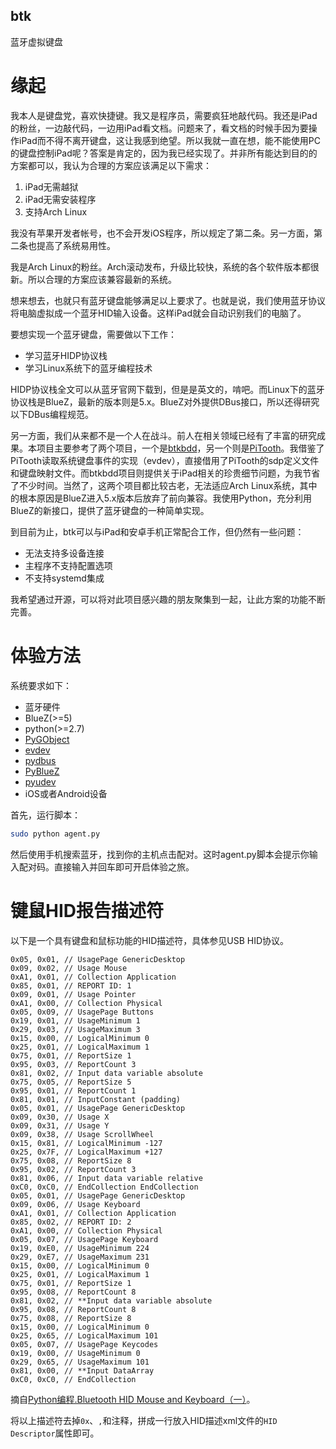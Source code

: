 btk
---
蓝牙虚拟键盘

缘起
====
我本人是键盘党，喜欢快捷键。我又是程序员，需要疯狂地敲代码。我还是iPad的粉丝，一边敲代码，一边用iPad看文档。问题来了，看文档的时候手因为要操作iPad而不得不离开键盘，这让我感到绝望。所以我就一直在想，能不能使用PC的键盘控制iPad呢？答案是肯定的，因为我已经实现了。并非所有能达到目的的方案都可以，我认为合理的方案应该满足以下需求：

1. iPad无需越狱
2. iPad无需安装程序
3. 支持Arch Linux

我没有苹果开发者帐号，也不会开发iOS程序，所以规定了第二条。另一方面，第二条也提高了系统易用性。

我是Arch Linux的粉丝。Arch滚动发布，升级比较快，系统的各个软件版本都很新。所以合理的方案应该兼容最新的系统。

想来想去，也就只有蓝牙键盘能够满足以上要求了。也就是说，我们使用蓝牙协议将电脑虚拟成一个蓝牙HID输入设备。这样iPad就会自动识别我们的电脑了。

要想实现一个蓝牙键盘，需要做以下工作：

- 学习蓝牙HIDP协议栈
- 学习Linux系统下的蓝牙编程技术

HIDP协议栈全文可以从蓝牙官网下载到，但是是英文的，啃吧。而Linux下的蓝牙协议栈是BlueZ，最新的版本则是5.x。BlueZ对外提供DBus接口，所以还得研究以下DBus编程规范。

另一方面，我们从来都不是一个人在战斗。前人在相关领域已经有了丰富的研究成果。本项目主要参考了两个项目，一个是[btkbdd](http://v3.sk/~lkundrak/btkbdd/)，另一个则是[PiTooth](http://www.linuxuser.co.uk/tutorials/emulate-a-bluetooth-keyboard-with-the-raspberry-pi)。我借鉴了PiTooth读取系统键盘事件的实现（evdev），直接借用了PiTooth的sdp定义文件和键盘映射文件。而btkbdd项目则提供关于iPad相关的珍贵细节问题，为我节省了不少时间。当然了，这两个项目都比较古老，无法适应Arch Linux系统，其中的根本原因是BlueZ进入5.x版本后放弃了前向兼容。我使用Python，充分利用BlueZ的新接口，提供了蓝牙键盘的一种简单实现。

到目前为止，btk可以与iPad和安卓手机正常配合工作，但仍然有一些问题：

- 无法支持多设备连接
- 主程序不支持配置选项
- 不支持systemd集成

我希望通过开源，可以将对此项目感兴趣的朋友聚集到一起，让此方案的功能不断完善。

体验方法
========

系统要求如下：

- 蓝牙硬件
- BlueZ(>=5)
- python(>=2.7)
- [PyGObject](https://live.gnome.org/PyGObject)
- [evdev](https://pypi.python.org/pypi/evdev)
- [pydbus]()
- [PyBlueZ](https://pypi.python.org/pypi/PyBluez)
- [pyudev](https://pypi.org/project/pyudev/)
- iOS或者Android设备

首先，运行脚本：
```bash
sudo python agent.py
```

然后使用手机搜索蓝牙，找到你的主机点击配对。这时agent.py脚本会提示你输入配对码。直接输入并回车即可开启体验之旅。

键鼠HID报告描述符
=================
以下是一个具有键盘和鼠标功能的HID描述符，具体参见USB HID协议。
```
0x05, 0x01, // UsagePage GenericDesktop
0x09, 0x02, // Usage Mouse
0xA1, 0x01, // Collection Application
0x85, 0x01, // REPORT ID: 1
0x09, 0x01, // Usage Pointer
0xA1, 0x00, // Collection Physical
0x05, 0x09, // UsagePage Buttons
0x19, 0x01, // UsageMinimum 1
0x29, 0x03, // UsageMaximum 3
0x15, 0x00, // LogicalMinimum 0
0x25, 0x01, // LogicalMaximum 1
0x75, 0x01, // ReportSize 1
0x95, 0x03, // ReportCount 3
0x81, 0x02, // Input data variable absolute
0x75, 0x05, // ReportSize 5
0x95, 0x01, // ReportCount 1
0x81, 0x01, // InputConstant (padding)
0x05, 0x01, // UsagePage GenericDesktop
0x09, 0x30, // Usage X
0x09, 0x31, // Usage Y
0x09, 0x38, // Usage ScrollWheel
0x15, 0x81, // LogicalMinimum -127
0x25, 0x7F, // LogicalMaximum +127
0x75, 0x08, // ReportSize 8
0x95, 0x02, // ReportCount 3
0x81, 0x06, // Input data variable relative
0xC0, 0xC0, // EndCollection EndCollection
0x05, 0x01, // UsagePage GenericDesktop
0x09, 0x06, // Usage Keyboard
0xA1, 0x01, // Collection Application
0x85, 0x02, // REPORT ID: 2
0xA1, 0x00, // Collection Physical
0x05, 0x07, // UsagePage Keyboard
0x19, 0xE0, // UsageMinimum 224
0x29, 0xE7, // UsageMaximum 231
0x15, 0x00, // LogicalMinimum 0
0x25, 0x01, // LogicalMaximum 1
0x75, 0x01, // ReportSize 1
0x95, 0x08, // ReportCount 8
0x81, 0x02, // **Input data variable absolute
0x95, 0x08, // ReportCount 8
0x75, 0x08, // ReportSize 8
0x15, 0x00, // LogicalMinimum 0
0x25, 0x65, // LogicalMaximum 101
0x05, 0x07, // UsagePage Keycodes
0x19, 0x00, // UsageMinimum 0
0x29, 0x65, // UsageMaximum 101
0x81, 0x00, // **Input DataArray
0xC0, 0xC0, // EndCollection
```
摘自[Python编程.Bluetooth HID Mouse and Keyboard（一）](http://blog.csdn.net/huipengzhao/article/details/18268201)。

将以上描述符去掉`0x`、`,`和注释，拼成一行放入HID描述xml文件的`HID Descriptor`属性即可。

